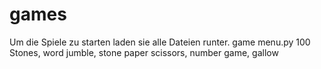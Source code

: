 # games
Um die Spiele zu starten laden sie alle Dateien runter. game menu.py
100 Stones, word jumble, stone paper scissors, number game, gallow 

